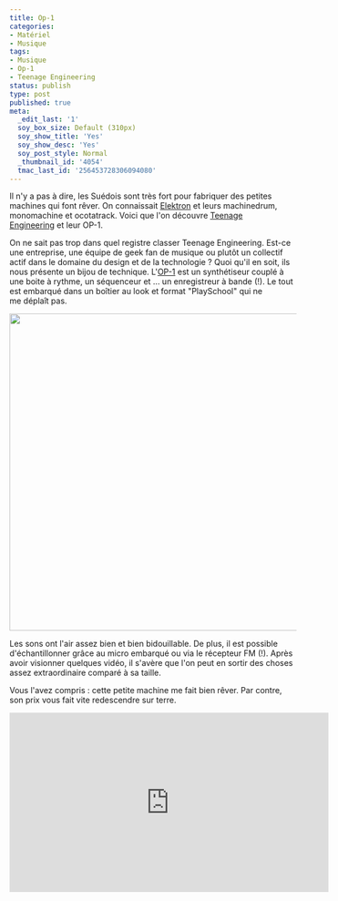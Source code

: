 ```yaml
---
title: Op-1
categories:
- Matériel
- Musique
tags:
- Musique
- Op-1
- Teenage Engineering
status: publish
type: post
published: true
meta:
  _edit_last: '1'
  soy_box_size: Default (310px)
  soy_show_title: 'Yes'
  soy_show_desc: 'Yes'
  soy_post_style: Normal
  _thumbnail_id: '4054'
  tmac_last_id: '256453728306094080'
---
```

Il n'y a pas à dire, les Suédois sont très fort pour fabriquer des petites machines qui font rêver. On connaissait <a href="http://www.elektron.se/">Elektron</a> et leurs machinedrum, monomachine et ocotatrack. Voici que l'on découvre <a href="http://www.teenageengineering.com">Teenage Engineering</a> et leur OP-1.

<!--more-->

On ne sait pas trop dans quel registre classer Teenage Engineering. Est-ce une entreprise, une équipe de geek fan de musique ou plutôt un collectif actif dans le domaine du design et de la technologie ? Quoi qu'il en soit, ils nous présente un bijou de technique.
L'<a href="http://www.teenageengineering.com/products/op-1">OP-1</a> est un synthétiseur couplé à une boite à rythme, un séquenceur et ... un enregistreur à bande (!). Le tout est embarqué dans un boîtier au look et format "PlaySchool" qui ne me déplaît pas.

<a href="http://www.clicclac.ch/wordpress/wp-content/uploads/2011/10/011910_op_1.jpg"><img class="alignnone size-full wp-image-4052" title="OP-1" src="http://www.clicclac.ch/wordpress/wp-content/uploads/2011/10/011910_op_1.jpg" alt="" width="700" height="557" /></a>

Les sons ont l'air assez bien et bien bidouillable. De plus, il est possible d'échantillonner grâce au micro embarqué ou via le récepteur FM (!). Après avoir visionner quelques vidéo, il s'avère que l'on peut en sortir des choses assez extraordinaire comparé à sa taille.

Vous l'avez compris : cette petite machine me fait bien rêver. Par contre, son prix vous fait vite redescendre sur terre.

<iframe src="http://www.youtube.com/embed/dHvL-nmucXQ" frameborder="0" width="560" height="315"></iframe>
